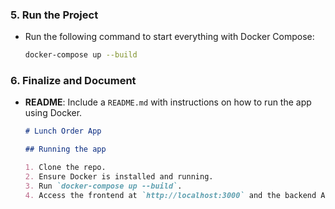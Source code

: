 
### 5. **Run the Project**
- Run the following command to start everything with Docker Compose:
  ```bash
  docker-compose up --build
  ```

### 6. **Finalize and Document**
- **README**:
  Include a `README.md` with instructions on how to run the app using Docker.
  ```markdown
  # Lunch Order App

  ## Running the app

  1. Clone the repo.
  2. Ensure Docker is installed and running.
  3. Run `docker-compose up --build`.
  4. Access the frontend at `http://localhost:3000` and the backend API at `http://localhost:3001/api`.
  ```

